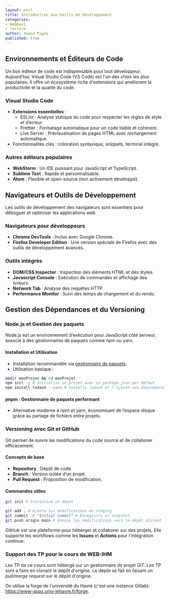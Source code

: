 ```yaml
---
layout: post
title: Introduction aux Outils de Développement
categories:
- WebDev1
- lecture
author: Yoann Pigné
published: true
---
```



## Environnements et Éditeurs de Code

Un bon éditeur de code est indispensable pour tout développeur. Aujourd’hui, Visual Studio Code (VS Code) est l'un des choix les plus populaires. Il offre un écosystème riche d'extensions qui améliorent la productivité et la qualité du code.

### Visual Studio Code

- **Extensions essentielles** :
  - ESLint : Analyse statique du code pour respecter les règles de style et d’erreur.
  - Prettier : Formatage automatique pour un code lisible et cohérent.
  - Live Server : Prévisualisation de pages HTML avec rechargement automatique.
- Fonctionnalités clés : coloration syntaxique, snippets, terminal intégré.

### Autres éditeurs populaires

- **WebStorm** : Un IDE puissant pour JavaScript et TypeScript.
- **Sublime Text** : Rapide et personnalisable.
- **Atom** : Flexible et open-source (non activement développé).

##  Navigateurs et Outils de Développement

Les outils de développement des navigateurs sont essentiels pour déboguer et optimiser les applications web.

###  Navigateurs pour développeurs

- **Chrome DevTools** : Inclus avec Google Chrome.
- **Firefox Developer Edition** : Une version spéciale de Firefox avec des outils de développement avancés.

###  Outils intégrés

- **DOM/CSS Inspector** : Inspection des éléments HTML et des styles.
- **Javascript Console** : Exécution de commandes et affichage des erreurs.
- **Network Tab** : Analyse des requêtes HTTP.
- **Performance Monitor** : Suivi des temps de chargement et du rendu.

## Gestion des Dépendances et du Versioning

###  Node.js et Gestion des paquets
Node.js est un environnement d’exécution pour JavaScript côté serveur, associé à des gestionnaires de paquets comme npm ou yarn.

####  Installation et Utilisation

- Installation recommandée via [gestionnaire de paquets](https://nodejs.org/en/download/package-manager/).
- Utilisation basique :

```bash
mkdir monProjet && cd monProjet
npm init -y # Initialise un projet avec un package.json par défaut
npm install lodash --save # Installe lodash et l’ajoute aux dépendances
```

####  pnpm : Gestionnaire de paquets performant

- Alternative moderne à npm et yarn, économisant de l’espace disque grâce au partage de fichiers entre projets.

###  Versioning avec Git et GitHub

Git permet de suivre les modifications du code source et de collaborer efficacement.

####  Concepts de base

- **Repository** : Dépôt de code.
- **Branch** : Version isolée d’un projet.
- **Pull Request** : Proposition de modification.

####  Commandes utiles

```bash
git init # Initialise un dépôt

git add . # Ajoute les modifications en staging
git commit -m "Initial commit" # Enregistre un snapshot
git push origin main # Envoie les modifications vers le dépôt distant
```

GitHub est une plateforme pour héberger et collaborer sur des projets. Elle supporte les workflows comme les **Issues** et **Actions** pour l’intégration continue.

### Support des TP pour le cours de WEB-IHM

Les TP de ce cours sont hébergé sur un gestionnaire de projet GIT. Les TP sont a faire en clonant le dépôt d'origine. Le dépôt  se fait en faisant un *pull/merge request* sur le dépôt d'origine.

On utilise la forge de l'université du Havre (c'est une instance Gitlab): <https://www-apps.univ-lehavre.fr/forge>.
